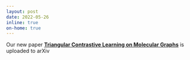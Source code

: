 ```yaml
---
layout: post
date: 2022-05-26
inline: true
on-home: true
---
```


Our new paper [**Triangular Contrastive Learning on Molecular Graphs**](https://arxiv.org/abs/2205.13279) is uploaded to arXiv
